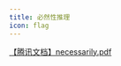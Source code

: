 ```yaml
---
title: 必然性推理
icon: flag
---
```


[【腾讯文档】necessarily.pdf](https://docs.qq.com/pdf/DRWRwbVZmcFdJUXhT)
